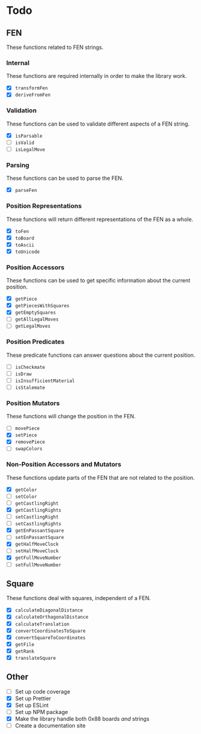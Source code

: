 # Todo

## FEN

These functions related to FEN strings.

### Internal

These functions are required internally in order to make the library work.

- [x] `transformFen`
- [x] `deriveFromFen`

### Validation

These functions can be used to validate different aspects of a FEN string.

- [x] `isParsable`
- [ ] `isValid`
- [ ] `isLegalMove`

### Parsing

These functions can be used to parse the FEN.

- [x] `parseFen`

### Position Representations

These functions will return different representations of the FEN as a whole.

- [x] `toFen`
- [x] `toBoard`
- [x] `toAscii`
- [x] `toUnicode`

### Position Accessors

These functions can be used to get specific information about the current position.

- [x] `getPiece`
- [x] `getPiecesWithSquares`
- [x] `getEmptySquares`
- [ ] `getAllLegalMoves`
- [ ] `getLegalMoves`

### Position Predicates

These predicate functions can answer questions about the current position.

- [ ] `isCheckmate`
- [ ] `isDraw`
- [ ] `isInsufficientMaterial`
- [ ] `isStalemate`

### Position Mutators

These functions will change the position in the FEN.

- [ ] `movePiece`
- [x] `setPiece`
- [x] `removePiece`
- [ ] `swapColors`

### Non-Position Accessors and Mutators

These functions update parts of the FEN that are not related to the position.

- [x] `getColor`
- [ ] `setColor`
- [ ] `getCastlingRight`
- [x] `getCastlingRights`
- [ ] `setCastlingRight`
- [ ] `setCastlingRights`
- [x] `getEnPassantSquare`
- [ ] `setEnPassantSquare`
- [x] `getHalfMoveClock`
- [ ] `setHalfMoveClock`
- [x] `getFullMoveNumber`
- [ ] `setFullMoveNumber`

## Square

These functions deal with squares, independent of a FEN.

- [x] `calculateDiagonalDistance`
- [x] `calculateOrthagonalDistance`
- [x] `calculateTranslation`
- [x] `convertCoordinatesToSquare`
- [x] `convertSquareToCoordinates`
- [x] `getFile`
- [x] `getRank`
- [x] `translateSquare`

## Other

- [ ] Set up code coverage
- [x] Set up Prettier
- [x] Set up ESLint
- [ ] Set up NPM package
- [x] Make the library handle both 0x88 boards _and_ strings
- [ ] Create a documentation site
